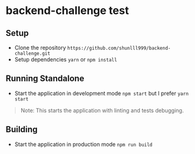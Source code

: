 backend-challenge test
=================

Setup
-----
* Clone the repository `https://github.com/shunlll999/backend-challenge.git`
* Setup dependencies `yarn` or `npm install`

Running Standalone
------------------

* Start the application in development mode `npm start` but I prefer `yarn start`

> Note: This starts the application with linting and tests debugging.

Building
--------

* Start the application in production mode `npm run build`
